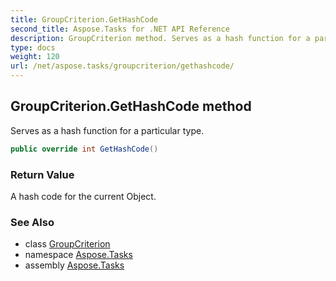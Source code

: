 ```yaml
---
title: GroupCriterion.GetHashCode
second_title: Aspose.Tasks for .NET API Reference
description: GroupCriterion method. Serves as a hash function for a particular type
type: docs
weight: 120
url: /net/aspose.tasks/groupcriterion/gethashcode/
---
```

## GroupCriterion.GetHashCode method

Serves as a hash function for a particular type.

```csharp
public override int GetHashCode()
```

### Return Value

A hash code for the current Object.

### See Also

* class [GroupCriterion](../)
* namespace [Aspose.Tasks](../../groupcriterion/)
* assembly [Aspose.Tasks](../../../)


